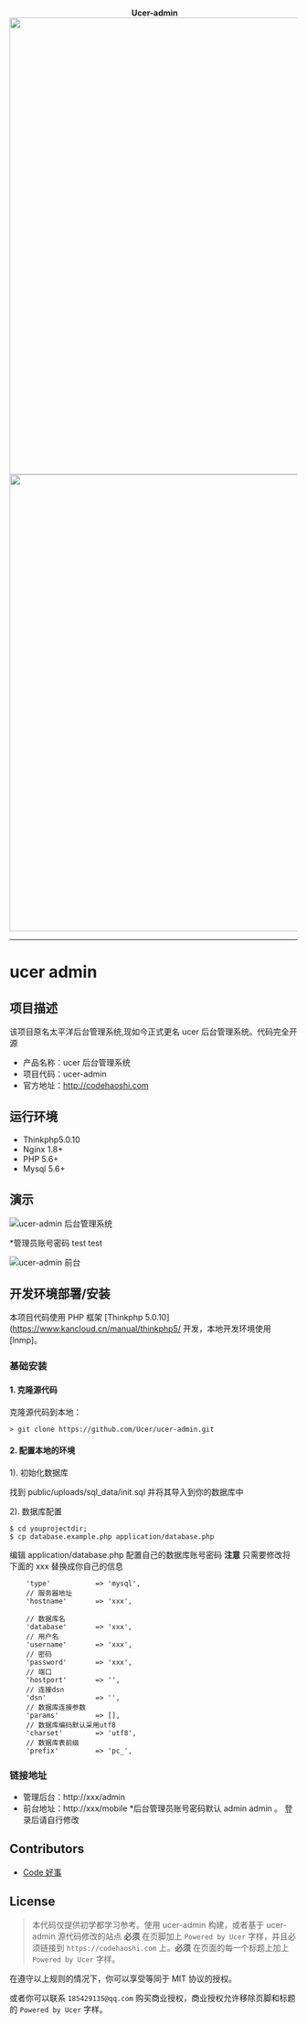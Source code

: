 <p align="center">
  <br>
  <b>Ucer-admin</b>
  <br>
  <a href="https://www.codehaoshi.com">
    <img src="http://ovdt3w8zp.bkt.clouddn.com/2017-08-28%2014-27-12%E5%B1%8F%E5%B9%95%E6%88%AA%E5%9B%BE.png" width=800>
  </a>
  
  <br>
  <a href="https://www.codehaoshi.com">
    <img src="http://ovdt3w8zp.bkt.clouddn.com/2017-08-28%2015-05-30%E5%B1%8F%E5%B9%95%E6%88%AA%E5%9B%BE.png" width=800>
  </a>
</p>

---

# ucer admin

## 项目描述
该项目原名太平洋后台管理系统,现如今正式更名 ucer 后台管理系统。代码完全开源

* 产品名称：ucer 后台管理系统
* 项目代码：ucer-admin
* 官方地址：http://codehaoshi.com


## 运行环境

- Thinkphp5.0.10
- Nginx 1.8+
- PHP 5.6+
- Mysql 5.6+


## 演示

![ucer-admin 后台管理系统](http://uadmin.codehaoshi.com/)

*管理员账号密码 test test


![ucer-admin 前台](http://uadmin.codehaoshi.com/mobile)

## 开发环境部署/安装

本项目代码使用 PHP 框架 [Thinkphp 5.0.10](https://www.kancloud.cn/manual/thinkphp5/ 开发，本地开发环境使用 [lnmp]。

### 基础安装

#### 1. 克隆源代码

克隆源代码到本地：

    > git clone https://github.com/Ucer/ucer-admin.git

#### 2. 配置本地的环境
1). 初始化数据库

 找到 public/uploads/sql_data/init.sql 并将其导入到你的数据库中

2). 数据库配置
```
$ cd youprojectdir;
$ cp database.example.php application/database.php
```

编辑 application/database.php 配置自己的数据库账号密码
**注意** 只需要修改将下面的 xxx 替换成你自己的信息
```shell
    'type'           => 'mysql',
    // 服务器地址
    'hostname'       => 'xxx',

    // 数据库名
    'database'       => 'xxx',
    // 用户名
    'username'       => 'xxx',
    // 密码
    'password'       => 'xxx',
    // 端口
    'hostport'       => '',
    // 连接dsn
    'dsn'            => '',
    // 数据库连接参数
    'params'         => [],
    // 数据库编码默认采用utf8
    'charset'        => 'utf8',
    // 数据库表前缀
    'prefix'         => 'pc_',
```


### 链接地址

* 管理后台：http://xxx/admin
* 前台地址：http://xxx/mobile
*后台管理员账号密码默认 admin admin 。 登录后请自行修改

## Contributors

- [Code 好事](http://codehaoshi.com)

## License

> 本代码仅提供初学都学习参考。使用 ucer-admin 构建，或者基于 ucer-admin 源代码修改的站点 **必须** 在页脚加上 `Powered by Ucer` 字样，并且必须链接到 `https://codehaoshi.com` 上。**必须** 在页面的每一个标题上加上 `Powered by Ucer` 字样。

在遵守以上规则的情况下，你可以享受等同于 MIT 协议的授权。

或者你可以联系 `185429135@qq.com` 购买商业授权，商业授权允许移除页脚和标题的 `Powered by Ucer` 字样。
